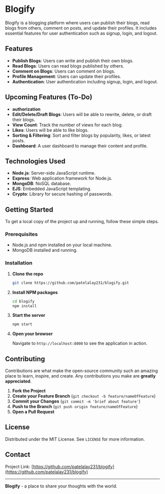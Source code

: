 # Blogify

Blogify is a blogging platform where users can publish their blogs, read blogs from others, comment on posts, and update their profiles. It includes essential features for user authentication such as signup, login, and logout.

## Features

- **Publish Blogs**: Users can write and publish their own blogs.
- **Read Blogs**: Users can read blogs published by others.
- **Comment on Blogs**: Users can comment on blogs.
- **Profile Management**: Users can update their profiles.
- **Authentication**: User authentication including signup, login, and logout.

## Upcoming Features (To-Do)

- **authorization**
- **Edit/Delete/Draft Blogs**: Users will be able to rewrite, delete, or draft their blogs.
- **View Count**: Track the number of views for each blog.
- **Likes**: Users will be able to like blogs.
- **Sorting & Filtering**: Sort and filter blogs by popularity, likes, or latest posts.
- **Dashboard**: A user dashboard to manage their content and profile.

## Technologies Used

- **Node.js**: Server-side JavaScript runtime.
- **Express**: Web application framework for Node.js.
- **MongoDB**: NoSQL database.
- **EJS**: Embedded JavaScript templating.
- **Crypto**: Library for secure hashing of passwords.

## Getting Started

To get a local copy of the project up and running, follow these simple steps.

### Prerequisites

- Node.js and npm installed on your local machine.
- MongoDB installed and running.

### Installation

1. **Clone the repo**

   ```sh
   git clone https://github.com/patelalay231/blogify.git
   ```

2. **Install NPM packages**

   ```sh
   cd blogify
   npm install
   ```


3. **Start the server**

   ```sh
   npm start
   ```

4. **Open your browser**

   Navigate to `http://localhost:8000` to see the application in action.

## Contributing

Contributions are what make the open-source community such an amazing place to learn, inspire, and create. Any contributions you make are **greatly appreciated**.

1. **Fork the Project**
2. **Create your Feature Branch** (`git checkout -b feature/nameOfFeature`)
3. **Commit your Changes** (`git commit -m 'brief about feature'`)
4. **Push to the Branch** (`git push origin feature/nameOfFeature`)
5. **Open a Pull Request**

## License

Distributed under the MIT License. See `LICENSE` for more information.

## Contact


Project Link: [https://github.com/patelalay231/blogify](https://github.com/patelalay231/blogify)

---

**Blogify** - a place to share your thoughts with the world.
